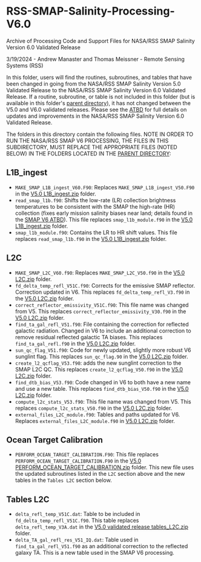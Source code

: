 # RSS-SMAP-Salinity-Processing-V6.0
Archive of Processing Code and Support Files for NASA/RSS SMAP Salinity Version 6.0 Validated Release

3/19/2024 - Andrew Manaster and Thomas Meissner - Remote Sensing Systems (RSS)

In this folder, users will find the routines, subroutines, and tables that have been changed in going from the NASA/RSS SMAP Salinity Version 5.0 Validated Release
to the NASA/RSS SMAP Salinity Version 6.0 Validated Release.  If a routine, subroutine, or table is not included in this folder (but is available in this folder's [parent directory](https://github.com/Remote-Sensing-Systems/RSS-SMAP-Salinity-Processing-V5.0)), it has not changed between the V5.0 and V6.0 validated releases.  Please see the [ATBD](https://data.remss.com/smap/SSS/V06.0/documents/Release_V6.0.pdf) for full details on updates and improvements in the NASA/RSS SMAP Salinity Version 6.0 Validated Release.

The folders in this directory contain the following files.  NOTE IN ORDER TO RUN THE NASA/RSS SMAP V6 PROCESSING, THE FILES IN THIS SUBDIRECTORY, MUST REPLACE THE APPROPRIATE FILES (NOTED BELOW) IN THE FOLDERS LOCATED IN THE [PARENT DIRECTORY](https://github.com/Remote-Sensing-Systems/RSS-SMAP-Salinity-Processing-V5.0):


## L1B_ingest
- `MAKE_SMAP_L1B_ingest_V60.F90`: Replaces `MAKE_SMAP_L1B_ingest_V50.F90` in the [V5.0 L1B_ingest.zip](https://github.com/Remote-Sensing-Systems/RSS-SMAP-Salinity-Processing-V5.0/blob/main/L1B_ingest.zip) folder.
- `read_smap_l1b.f90`: Shifts the low-rate (LR) collection brightness temperatures to be consistent with the SMAP the high-rate (HR) collection (fixes early mission salinity biases near land; details found in the [SMAP V6 ATBD](chrome-extension://efaidnbmnnnibpcajpcglclefindmkaj/https://data.remss.com/smap/SSS/V06.0/documents/Release_V6.0.pdf)).  This file replaces `smap_l1b_module.f90` in the [V5.0 L1B_ingest.zip](https://github.com/Remote-Sensing-Systems/RSS-SMAP-Salinity-Processing-V5.0/blob/main/L1B_ingest.zip) folder.
- `smap_l1b_module.f90`: Contains the LR to HR shift values.  This file replaces `read_smap_l1b.f90` in the [V5.0 L1B_ingest.zip](https://github.com/Remote-Sensing-Systems/RSS-SMAP-Salinity-Processing-V5.0/blob/main/L1B_ingest.zip) folder.


## L2C
- `MAKE_SMAP_L2C_V60.f90`: Replaces `MAKE_SMAP_L2C_V50.f90` in the [V5.0 L2C.zip](https://github.com/Remote-Sensing-Systems/RSS-SMAP-Salinity-Processing-V5.0/blob/main/L2C.zip) folder.
- `fd_delta_temp_refl_V51C.f90`: Corrects for the emissive SMAP reflector.  Correction updated in V6.  This replaces `fd_delta_temp_refl_V3.f90` in the [V5.0 L2C.zip](https://github.com/Remote-Sensing-Systems/RSS-SMAP-Salinity-Processing-V5.0/blob/main/L2C.zip) folder.
- `correct_reflector_emissivity_V51C.f90`: This file name was changed from V5.  This replaces `correct_reflector_emissivity_V30.f90` in the [V5.0 L2C.zip](https://github.com/Remote-Sensing-Systems/RSS-SMAP-Salinity-Processing-V5.0/blob/main/L2C.zip) folder.
- `find_ta_gal_refl_V51.f90`: File containing the correction for reflected galactic radiation.  Changed in V6 to include an additional correction to remove residual reflected galactic TA biases.  This replaces `find_ta_gal_refl.f90` in the [V5.0 L2C.zip](https://github.com/Remote-Sensing-Systems/RSS-SMAP-Salinity-Processing-V5.0/blob/main/L2C.zip) folder.
- `sun_qc_flag_V51.f90`: Code for newly updated, slightly more robust V6 sunglint flag.  This replaces `sun_qc_flag.90` in the [V5.0 L2C.zip](https://github.com/Remote-Sensing-Systems/RSS-SMAP-Salinity-Processing-V5.0/blob/main/L2C.zip) folder.
- `create_l2_qcflag_V53.f90`: adds the new sunglint correction to the SMAP L2C QC.  This replaces `create_l2_qcflag_V50.f90` in the [V5.0 L2C.zip](https://github.com/Remote-Sensing-Systems/RSS-SMAP-Salinity-Processing-V5.0/blob/main/L2C.zip) folder.
- `find_dtb_bias_V53.f90`: Code changed in V6 to both have a new name and use a new table.  This replaces `find_dtb_bias_V50.f90` in the [V5.0 L2C.zip](https://github.com/Remote-Sensing-Systems/RSS-SMAP-Salinity-Processing-V5.0/blob/main/L2C.zip) folder.
- `compute_l2c_stats_V53.f90`: This file name was changed from V5.  This replaces `compute_l2c_stats_V50.f90` in the [V5.0 L2C.zip](https://github.com/Remote-Sensing-Systems/RSS-SMAP-Salinity-Processing-V5.0/blob/main/L2C.zip) folder.
- `external_files_L2C_module.f90`: Tables and paths updated for V6.  Replaces `external_files_L2C_module.f90` in [V5.0 L2C.zip](https://github.com/Remote-Sensing-Systems/RSS-SMAP-Salinity-Processing-V5.0/blob/main/L2C.zip) folder.


## Ocean Target Calibration
- `PERFORM_OCEAN_TARGET_CALIBRATION.F90`: This file replaces `PERFORM_OCEAN_TARGET_CALIBRATION.F90` in the [V5.0 PERFORM_OCEAN_TARGET_CALIBRATION.zip](https://github.com/Remote-Sensing-Systems/RSS-SMAP-Salinity-Processing-V5.0/blob/main/PERFORM_OCEAN_TARGET_CALIBRATION.zip) folder.  This new file uses the updated subroutines listed in the `L2C` section above and the new tables in the `Tables L2C` section below.


## Tables L2C
- `delta_refl_temp_V51C.dat`: Table to be included in `fd_delta_temp_refl_V51C.f90`.  This table replaces `delta_refl_temp_V3A.dat` in the [V5.0 validated release tables_L2C.zip](https://github.com/Remote-Sensing-Systems/RSS-SMAP-Salinity-Processing-V5.0/releases/tag/V5.0-validated-release) folder.
- `delta_TA_gal_refl_res_V51_IQ.dat`: Table used in `find_ta_gal_refl_V51.f90` as an additional correction to the reflected galaxy TA.  This is a new table used in the SMAP V6 processing.

